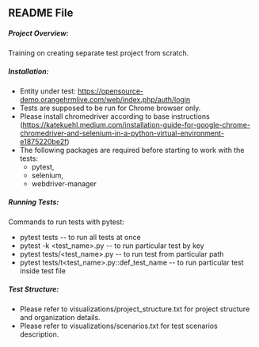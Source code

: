 ## README File

##### Project Overview: 
Training on creating separate test project from scratch.

##### Installation: 
- Entity under test: https://opensource-demo.orangehrmlive.com/web/index.php/auth/login
- Tests are supposed to be run for Chrome browser only. 
- Please install chromedriver according to base instructions (https://katekuehl.medium.com/installation-guide-for-google-chrome-chromedriver-and-selenium-in-a-python-virtual-environment-e1875220be2f)
- The following packages are required before starting to work with the tests:
  - pytest, 
  - selenium, 
  - webdriver-manager

##### Running Tests: 
Commands to run tests with pytest:
- pytest tests  -- to  run all tests at once
- pytest -k <test_name>.py -- to run particular test by key
- pytest tests/<test_name>.py --  to run test from particular path
- pytest tests/t<test_name>.py::def_test_name -- to run particular test inside test file

##### Test Structure: 
- Please refer to visualizations/project_structure.txt for project structure and organization details. 
- Please refer to visualizations/scenarios.txt for test scenarios description. 

